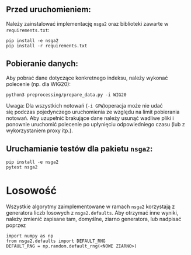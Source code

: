 
## Przed uruchomieniem:
Należy zainstalować implementację `nsga2` oraz biblioteki zawarte w `requirements.txt`:
```
pip install -e nsga2
pip install -r requirements.txt
```

## Pobieranie danych:
Aby pobrać dane dotyczące konkretnego indeksu, należy wykonać polecenie (np. dla WIG20):
```
python3 preprocessing/prepare_data.py -i WIG20
```
Uwaga: Dla wszystkich notowań (`-i GPW`)operacja może nie udać się podczas pojedynczego uruchomienia
ze względu na limit pobierania notowań. Aby uzupełnić brakujące dane należy usunąć wadliwe pliki
i ponownie uruchomić polecenie po upłynięciu odpowiedniego czasu (lub z wykorzystaniem proxy itp.).

## Uruchamianie testów dla pakietu `nsga2`:
```
pip install -e nsga2
pytest nsga2
```

# Losowość
Wszystkie algorytmy zaimplementowane w ramach `nsga2` korzystają z generatora liczb losowych z `nsga2.defaults`.
Aby otrzymać inne wyniki, należy zmienić zapisane tam, domyślne, ziarno generatora, lub nadpisać poprzez
```
import numpy as np
from nsga2.defaults import DEFAULT_RNG
DEFAULT_RNG = np.random.default_rng(<NOWE ZIARNO>)
```
